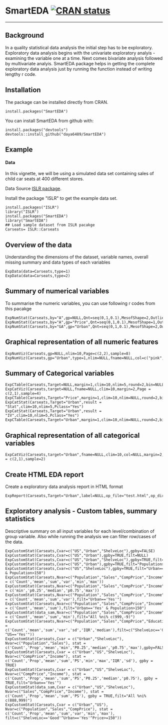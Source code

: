 # SmartEDA [![CRAN status](https://www.r-pkg.org/badges/version/SmartEDA)](https://cran.r-project.org/package=SmartEDA)
<!--
[![CRAN Downloads](http://cranlogs.r-pkg.org/badges/SmartEDA)](https://cran.r-project.org/package=SmartEDA)
[![CRAN Total Downloads](http://cranlogs.r-pkg.org/badges/grand-total/SmartEDA)](https://cran.r-project.org/package=SmartEDA)
-->

---

## Background
In a quality statistical data analysis the initial step has to be exploratory. Exploratory data analysis begins with the univariate exploratory analyis - examining the variable one at a time. Next comes bivariate analysis followed by multivariate analyis. SmartEDA package helps in getting the complete exploratory data analysis just by running the function instead of writing lengthy r code.

## Installation

The package can be installed directly from CRAN.

    install.packages("SmartEDA")

You can install SmartEDA from github with:
	
```{r gh-installation, eval = FALSE}
install.packages("devtools")
devtools::install_github("daya6489/SmartEDA")
```

## Example

#### Data
In this vignette, we will be using a simulated data set containing sales of child car seats at 400 different stores. 

Data Source [ISLR package](https://www.rdocumentation.org/packages/ISLR/versions/1.2/topics/Carseats).

Install the package "ISLR" to get the example data set.

	install.packages("ISLR")
	library("ISLR")
	install.packages("SmartEDA")
	library("SmartEDA")
	## Load sample dataset from ISLR pacakge
	Carseats= ISLR::Carseats

## Overview of the data
Understanding the dimensions of the dataset, variable names, overall missing summary and data types of each variables

	ExpData(data=Carseats,type=1)
	ExpData(data=Carseats,type=2)

## Summary of numerical variables
To summarise the numeric variables, you can use following r codes from this pacakge

	ExpNumStat(Carseats,by="A",gp=NULL,Qnt=seq(0,1,0.1),MesofShape=2,Outlier=TRUE,round=2)
	ExpNumStat(Carseats,by="A",gp="Price",Qnt=seq(0,1,0.1),MesofShape=1,Outlier=TRUE,round=2)
	ExpNumStat(Carseats,by="GA",gp="Urban",Qnt=seq(0,1,0.1),MesofShape=2,Outlier=TRUE,round=2)

## Graphical representation of all numeric features

	ExpNumViz(Carseats,gp=NULL,nlim=10,Page=c(2,2),sample=8)
	ExpNumViz(Carseats,gp="Urban",type=1,nlim=NULL,fname=NULL,col=c("pink","yellow","orange"),Page=c(2,2),sample=8)	

## Summary of Categorical variables	

	ExpCTable(Carseats,Target=NULL,margin=1,clim=10,nlim=5,round=2,bin=NULL,per=T)
	ExpCatViz(Carseats,target=NULL,fname=NULL,clim=10,margin=2,Page = c(2,1),sample=4)
	ExpCTable(Carseats,Target="Price",margin=1,clim=10,nlim=NULL,round=2,bin=4,per=F)
	ExpCatStat(Carseats,Target="Urban",result = "Stat",clim=10,nlim=5,Pclass="Yes")
	ExpCatStat(Carseats,Target="Urban",result = "IV",clim=10,nlim=5,Pclass="Yes")
	ExpCTable(Carseats,Target="Urban",margin=1,clim=10,nlim=NULL,round=2,bin=NULL,per=F)

## Graphical representation of all categorical variables

	ExpCatViz(Carseats,target="Urban",fname=NULL,clim=10,col=NULL,margin=2,Page = c(2,1),sample=2)
	
## Create HTML EDA report
Create a exploratory data analysis report in HTML format

	ExpReport(Carseats,Target="Urban",label=NULL,op_file="test.html",op_dir=getwd(),sc=2,sn=2,Rc="Yes")

## Exploratory analysis - Custom tables, summary statistics
Descriptive summary on all input variables for each level/combination of group variable. Also while running the analysis we can filter row/cases of the data. 

	ExpCustomStat(Carseats,Cvar=c("US","Urban","ShelveLoc"),gpby=FALSE)
	ExpCustomStat(Carseats,Cvar=c("US","Urban"),gpby=TRUE,filt=NULL)
	ExpCustomStat(Carseats,Cvar=c("US","Urban","ShelveLoc"),gpby=TRUE,filt=NULL)
	ExpCustomStat(Carseats,Cvar=c("US","Urban"),gpby=TRUE,filt="Population>150")
	ExpCustomStat(Carseats,Cvar=c("US","ShelveLoc"),gpby=TRUE,filt="Urban=='Yes' & Population>150")
	ExpCustomStat(Carseats,Nvar=c("Population","Sales","CompPrice","Income"),stat = c('Count','mean','sum','var','min','max'))
	ExpCustomStat(Carseats,Nvar=c("Population","Sales","CompPrice","Income"),stat = c('min','p0.25','median','p0.75','max'))
	ExpCustomStat(Carseats,Nvar=c("Population","Sales","CompPrice","Income"),stat = c('Count','mean','sum','var'),filt="Urban=='Yes'")
	ExpCustomStat(Carseats,Nvar=c("Population","Sales","CompPrice","Income"),stat = c('Count','mean','sum'),filt="Urban=='Yes' & Population>150")
	ExpCustomStat(data_sam,Nvar=c("Population","Sales","CompPrice","Income"),stat = c('Count','mean','sum','min'),filt="All %ni% c(999,-9)")
	ExpCustomStat(Carseats,Nvar=c("Population","Sales","CompPrice","Education","Income"),stat = c('Count','mean','sum','var','sd','IQR','median'),filt=c("ShelveLoc=='Good'^Urban=='Yes'^Price>=150^ ^US=='Yes'"))
	ExpCustomStat(Carseats,Cvar = c("Urban","ShelveLoc"), Nvar=c("Population","Sales"), stat = c('Count','Prop','mean','min','P0.25','median','p0.75','max'),gpby=FALSE)
	ExpCustomStat(Carseats,Cvar = c("Urban","US","ShelveLoc"), Nvar=c("CompPrice","Income"), stat = c('Count','Prop','mean','sum','PS','min','max','IQR','sd'), gpby = TRUE)
	ExpCustomStat(Carseats,Cvar = c("Urban","US","ShelveLoc"), Nvar=c("CompPrice","Income"), stat = c('Count','Prop','mean','sum','PS','P0.25','median','p0.75'), gpby = TRUE,filt="Urban=='Yes'")
	ExpCustomStat(data_sam,Cvar = c("Urban","US","ShelveLoc"), Nvar=c("Sales","CompPrice","Income"), stat = c('Count','Prop','mean','sum','PS'), gpby = TRUE,filt="All %ni% c(888,999)")
	ExpCustomStat(Carseats,Cvar = c("Urban","US"), Nvar=c("Population","Sales","CompPrice"), stat = c('Count','Prop','mean','sum','var','min','max'), filt=c("ShelveLoc=='Good'^Urban=='Yes'^Price>=150"))


